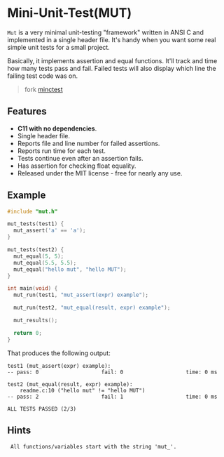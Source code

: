 # Mini-Unit-Test(MUT)

`Mut` is a very minimal unit-testing "framework" written in ANSI C and
implemented in a single header file. It's handy when you want some real simple
unit tests for a small project.

Basically, it implements assertion and equal functions. It'll track and time
how many tests pass and fail. Failed tests will also display which line the
failing test code was on.

> fork [minctest](https://github.com/codeplea/minctest)

## Features

- **C11 with no dependencies**.
- Single header file.
- Reports file and line number for failed assertions.
- Reports run time for each test.
- Tests continue even after an assertion fails.
- Has assertion for checking float equality.
- Released under the MIT license - free for nearly any use.

## Example
```c
#include "mut.h"

mut_tests(test1) {
  mut_assert('a' == 'a');
}

mut_tests(test2) {
  mut_equal(5, 5);
  mut_equal(5.5, 5.5);
  mut_equal("hello mut", "hello MUT");
}

int main(void) {
  mut_run(test1, "mut_assert(expr) example");

  mut_run(test2, "mut_equal(result, expr) example");

  mut_results();

  return 0;
}
```

That produces the following output:
```text
test1 (mut_assert(expr) example):
-- pass: 0                    fail: 0                    time: 0 ms

test2 (mut_equal(result, expr) example):
    readme.c:10 ("hello mut" != "hello MUT")
-- pass: 2                    fail: 1                    time: 0 ms

ALL TESTS PASSED (2/3)
```

## Hints
     All functions/variables start with the string 'mut_'.
